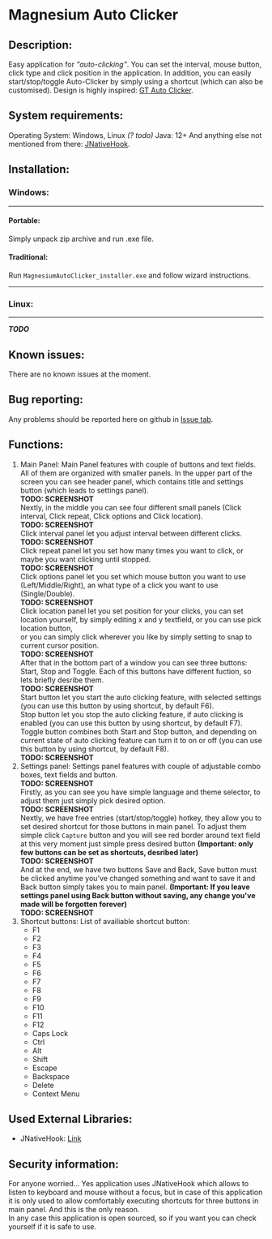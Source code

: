 # Magnesium Auto Clicker
## Description:
Easy application for *"auto-clicking"*.
You can set the interval, mouse button, click type and click position in the application. 
In addition, you can easily start/stop/toggle Auto-Clicker by simply using a shortcut (which can also be customised).
Design is highly inspired: [GT Auto Clicker](https://apps.microsoft.com/detail/9ndjq0j8ksdz?ocid=webpdpshare).

## System requirements:
Operating System: Windows, Linux *(? todo)*
Java: 12+ 
And anything else not mentioned from there: [JNativeHook](https://github.com/kwhat/jnativehook/blob/2.2/README.md).

## Installation:
### Windows:
---
#### Portable:
Simply unpack zip archive and run .exe file.

#### Traditional:
Run `MagnesiumAutoClicker_installer.exe` and follow wizard instructions.

---
### Linux:
---
***TODO***

## Known issues:
There are no known issues at the moment.

## Bug reporting:
Any problems should be reported here on github in [Issue tab](https://github.com/maksik997/MagnesiumAutoClicker/issues/1).

## Functions:
1. Main Panel:
   Main Panel features with couple of buttons and text fields. All of them are organized with smaller panels.
   In the upper part of the screen you can see header panel, which contains title and settings button (which leads to settings panel).<br>
   **TODO: SCREENSHOT**<br>
   Nextly, in the middle you can see four different small panels (Click interval, Click repeat, Click options and Click location).<br>
   **TODO: SCREENSHOT**<br>
   Click interval panel let you adjust interval between different clicks.<br>
   **TODO: SCREENSHOT**<br>
   Click repeat panel let you set how many times you want to click, or maybe you want clicking until stopped.<br>
   **TODO: SCREENSHOT**<br>
   Click options panel let you set which mouse button you want to use (Left/Middle/Right), an what type of a click you want to use (Single/Double).<br>
   **TODO: SCREENSHOT**<br>
   Click location panel let you set position for your clicks, you can set location yourself, by simply editing x and y textfield, or you can use pick location button,<br>
   or you can simply click wherever you like by simply setting to snap to current cursor position.<br>
   **TODO: SCREENSHOT**<br>
   After that in the bottom part of a window you can see three buttons: Start, Stop and Toggle. Each of this buttons have different fuction, so lets briefly desribe them.<br>
   **TODO: SCREENSHOT**<br>
   Start button let you start the auto clicking feature, with selected settings (you can use this button by using shortcut, by default F6).<br>
   Stop button let you stop the auto clicking feature, if auto clicking is enabled (you can use this button by using shortcut, by default F7).<br>
   Toggle button combines both Start and Stop button, and depending on current state of auto clicking feature can turn it to on or off
   (you can use this button by using shortcut, by default F8).<br>
   **TODO: SCREENSHOT**<br>
2. Settings panel:
   Settings panel features with couple of adjustable combo boxes, text fields and button.<br>
   **TODO: SCREENSHOT**<br>
   Firstly, as you can see you have simple language and theme selector, to adjust them just simply pick desired option.<br>
   **TODO: SCREENSHOT**<br>
   Nextly, we have free entries (start/stop/toggle) hotkey, they allow you to set desired shortcut for those buttons in main panel.
   To adjust them simple click `Capture` button and you will see red border around text field at this very moment just simple press desired button
   **(Important: only few buttons can be set as shortcuts, desribed later)**<br>
   **TODO: SCREENSHOT**<br>
   And at the end, we have two buttons Save and Back, Save button must be clicked anytime you've changed something and want to save it and Back button simply takes you to main panel.
   **(Important: If you leave settings panel using Back button without saving, any change you've made will be forgotten forever)**<br>
   **TODO: SCREENSHOT**<br>
3. Shortcut buttons:
   List of availiable shortcut button:
   - F1
   - F2
   - F3
   - F4
   - F5
   - F6
   - F7
   - F8
   - F9
   - F10
   - F11
   - F12
   - Caps Lock
   - Ctrl
   - Alt
   - Shift
   - Escape
   - Backspace
   - Delete
   - Context Menu

## Used External Libraries:
- JNativeHook: [Link](https://github.com/kwhat/jnativehook/tree/2.2)

## Security information:
For anyone worried... Yes application uses JNativeHook which allows to listen to keyboard and mouse without a focus,
but in case of this application it is only used to allow comfortably executing shortcuts for three buttons in main panel. And this is the only reason.<br>
In any case this application is open sourced, so if you want you can check yourself if it is safe to use.

